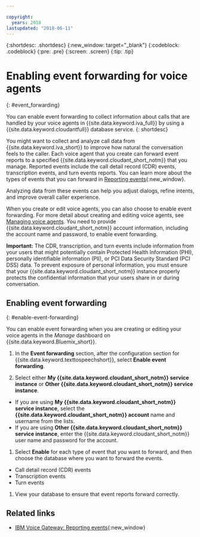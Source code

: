 ```yaml
---

copyright:
  years: 2018
lastupdated: "2018-06-11"
---
```


{:shortdesc: .shortdesc}
{:new_window: target="_blank"}
{:codeblock: .codeblock}
{:pre: .pre}
{:screen: .screen}
{:tip: .tip}


# Enabling event forwarding for voice agents
{: #event_forwarding}

You can enable event forwarding to collect information about calls that are handled by your voice agents in {{site.data.keyword.iva_full}} by using a {{site.data.keyword.cloudantfull}} database service.
{: shortdesc}

You might want to collect and analyze call data from {{site.data.keyword.iva_short}} to improve how natural the conversation feels to the caller. Each voice agent that you create can forward event reports to a specified {{site.data.keyword.cloudant_short_notm}} that you manage. Reported events include the call detail record (CDR) events, transcription events, and turn events reports. You can learn more about the types of events that you can forward in [Reporting events](https://www.ibm.com/support/knowledgecenter/SS4U29/reporting.html){:new_window}.

Analyzing data from these events can help you adjust dialogs, refine intents, and improve overall caller experience.

When you create or edit voice agents, you can also choose to enable event forwarding. For more detail about creating and editing voice agents, see [Managing voice agents](managing.html). You need to provide {{site.data.keyword.cloudant_short_notm}} account information, including the account name and password, to enable event forwarding.

**Important:** The CDR, transcription, and turn events include information from your users that might potentially contain Protected Health Information (PHI), personally identifiable information (PII), or PCI Data Security Standard (PCI DSS) data. To prevent exposure of personal information, you must ensure that your {{site.data.keyword.cloudant_short_notm}} instance properly protects the confidential information that your users share in or during conversation.


## Enabling event forwarding
{: #enable-event-forwarding}

You can enable event forwarding when you are creating or editing your voice agents in the _Manage_ dashboard on {{site.data.keyword.Bluemix_short}}.

1. In the **Event forwarding** section, after the configuration section for {{site.data.keyword.texttospeechshort}}, select **Enable event forwarding**.

1. Select either **My {{site.data.keyword.cloudant_short_notm}} service instance** or **Other {{site.data.keyword.cloudant_short_notm}} service instance**.
  * If you are using **My {{site.data.keyword.cloudant_short_notm}} service instance**, select the **{{site.data.keyword.cloudant_short_notm}} account** name and username from the lists.
  * If you are using **Other {{site.data.keyword.cloudant_short_notm}} service instance**, enter the {{site.data.keyword.cloudant_short_notm}} user name and password for the account.

1. Select **Enable** for each type of event that you want to forward, and then choose the database where you want to forward the events.
  * Call detail record (CDR) events
  * Transcription events
  * Turn events

1. View your database to ensure that event reports forward correctly.

## Related links
* [IBM Voice Gateway: Reporting events](https://www.ibm.com/support/knowledgecenter/SS4U29/reporting.html){:new_window}
